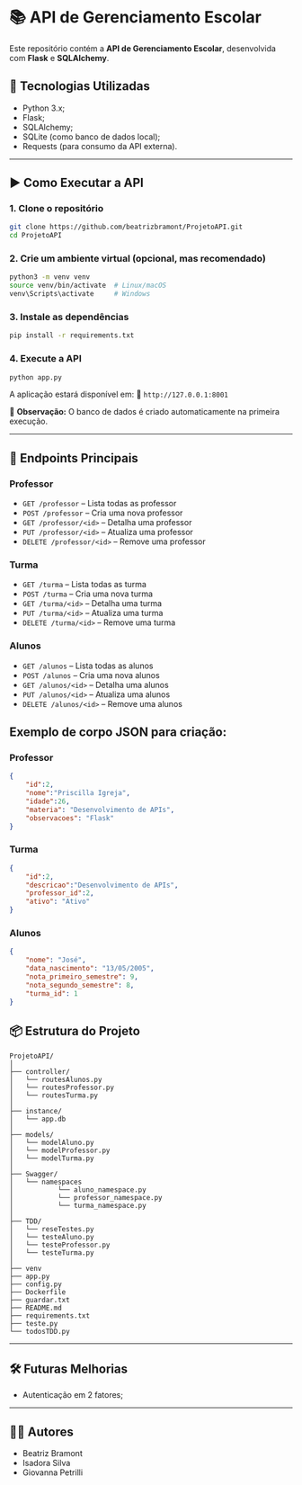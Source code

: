 # 📚 API de Gerenciamento Escolar

Este repositório contém a **API de Gerenciamento Escolar**, desenvolvida com **Flask** e **SQLAlchemy**.


## 🚀 Tecnologias Utilizadas

- Python 3.x;
- Flask;
- SQLAlchemy;
- SQLite (como banco de dados local);
- Requests (para consumo da API externa).

---

## ▶️ Como Executar a API

### 1. Clone o repositório

```bash
git clone https://github.com/beatrizbramont/ProjetoAPI.git
cd ProjetoAPI
```

### 2. Crie um ambiente virtual (opcional, mas recomendado)

```bash
python3 -m venv venv
source venv/bin/activate  # Linux/macOS
venv\Scripts\activate     # Windows
```

### 3. Instale as dependências

```bash
pip install -r requirements.txt
```

### 4. Execute a API

```bash
python app.py
```

A aplicação estará disponível em:
📍 `http://127.0.0.1:8001`

📝 **Observação:** O banco de dados é criado automaticamente na primeira execução.

---

## 📡 Endpoints Principais

### Professor
- `GET /professor` – Lista todas as professor
- `POST /professor` – Cria uma nova professor
- `GET /professor/<id>` – Detalha uma professor
- `PUT /professor/<id>` – Atualiza uma professor
- `DELETE /professor/<id>` – Remove uma professor

### Turma
- `GET /turma` – Lista todas as turma
- `POST /turma` – Cria uma nova turma
- `GET /turma/<id>` – Detalha uma turma
- `PUT /turma/<id>` – Atualiza uma turma
- `DELETE /turma/<id>` – Remove uma turma

### Alunos
- `GET /alunos` – Lista todas as alunos
- `POST /alunos` – Cria uma nova alunos
- `GET /alunos/<id>` – Detalha uma alunos
- `PUT /alunos/<id>` – Atualiza uma alunos
- `DELETE /alunos/<id>` – Remove uma alunos


## Exemplo de corpo JSON para criação:

### Professor
```json
{
    "id":2,
    "nome":"Priscilla Igreja",
    "idade":26, 
    "materia": "Desenvolvimento de APIs",
    "observacoes": "Flask"
}

```
### Turma
```json
{
    "id":2,
    "descricao":"Desenvolvimento de APIs",
    "professor_id":2, 
    "ativo": "Ativo"
}
```

### Alunos
```json
{
    "nome": "José",
    "data_nascimento": "13/05/2005",
    "nota_primeiro_semestre": 9,
    "nota_segundo_semestre": 8,
    "turma_id": 1
}
```

## 📦 Estrutura do Projeto

```
ProjetoAPI/
│
├── controller/
│   └── routesAlunos.py   
│   └── routesProfessor.py 
│   └── routesTurma.py    
│
├── instance/
│   └── app.db           
│
├── models/
│   └── modelAluno.py   
│   └── modelProfessor.py  
│   └── modelTurma.py  
│  
├── Swagger/
│   └── namespaces 
│           └── aluno_namespace.py  
│           └── professor_namespace.py 
│           └── turma_namespace.py   
│
├── TDD/
│   └── reseTestes.py 
│   └── testeAluno.py 
│   └── testeProfessor.py
│   └── testeTurma.py     
│
├── venv
├── app.py                    
├── config.py 
├── Dockerfile                 
├── guardar.txt              
├── README.md                
├── requirements.txt          
├── teste.py
└── todosTDD.py

```
---

## 🛠️ Futuras Melhorias

- Autenticação em 2 fatores;

---

## 🧑‍💻 Autores

- Beatriz Bramont 
- Isadora Silva
- Giovanna Petrilli

